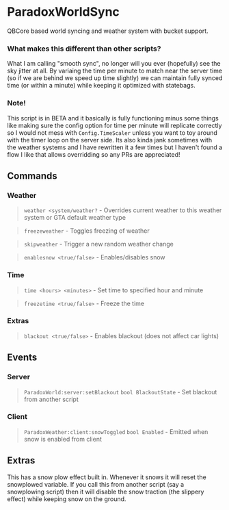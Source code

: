 # ParadoxWorldSync
QBCore based world syncing and weather system with bucket support.

### What makes this different than other scripts?
What I am calling "smooth sync", no longer will you ever (hopefully) see the sky jitter at all. By variaing the time per minute to match near the server time (so if we are behind we speed up time slightly) we can maintain fully synced time (or within a minute) while keeping it optimized with statebags.

### Note!
This script is in BETA and it basically is fully functioning minus some things like making sure the config option for time per minute will replicate correctly so I would not mess with `Config.TimeScaler` unless you want to toy around with the timer loop on the server side. Its also kinda jank sometimes with the weather systems and I have rewritten it a few times but I haven't found a flow I like that allows overridding so any PRs are appreciated!

## Commands

### Weather
> `weather <system/weather?` - Overrides current weather to this weather system or GTA default weather type

> `freezeweather` - Toggles freezing of weather

> `skipweather` - Trigger a new random weather change

> `enablesnow <true/false>` - Enables/disables snow

### Time
> `time <hours> <minutes>` - Set time to specified hour and minute

> `freezetime <true/false>` - Freeze the time

### Extras
> `blackout <true/false>` - Enables blackout (does not affect car lights)


## Events

### Server
> `ParadoxWorld:server:setBlackout` `bool BlackoutState` - Set blackout from another script

### Client
> `ParadoxWeather:client:snowToggled` `bool Enabled` - Emitted when snow is enabled from client

## Extras
This has a snow plow effect built in. Whenever it snows it will reset the snowplowed variable. If you call this from another script (say a snowplowing script) then it will disable the snow traction (the slippery effect) while keeping snow on the ground. 
